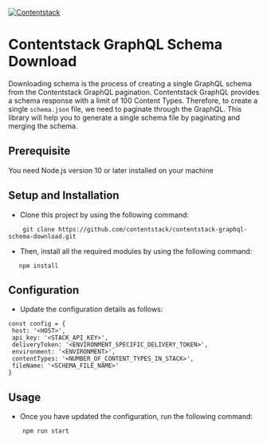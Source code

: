 [![Contentstack](https://www.contentstack.com/docs/static/images/contentstack.png)](https://www.contentstack.com/)

# Contentstack GraphQL Schema Download
Downloading schema is the process of creating a single GraphQL schema from the Contentstack GraphQL pagination.
Contentstack GraphQL provides a schema response with a limit of 100 Content Types. Therefore, to create a single ```schema.json``` file, we need to paginate through the GraphQL. This library will help you to generate a single schema file by paginating and merging the schema.

## Prerequisite
You need Node.js version 10 or later installed on your machine

## Setup and Installation
 - Clone this project by using the following command:
```
    git clone https://github.com/contentstack/contentstack-graphql-schema-download.git
```
 - Then, install all the required modules by using the following command:
 ```
    npm install
 ```
 
## Configuration
 - Update the configuration details as follows:
 ```
const config = {
  host: '<HOST>',
  api_key: '<STACK_API_KEY>',
  deliveryToken: '<ENVIRONMENT_SPECIFIC_DELIVERY_TOKEN>',
  environment: '<ENVIRONMENT>',
  contentTypes: '<NUMBER_OF_CONTENT_TYPES_IN_STACK>',
  fileName: '<SCHEMA_FILE_NAME>'
}
 ```
 
## Usage
 - Once you have updated the configuration, run the following command:
```
    npm run start
```
